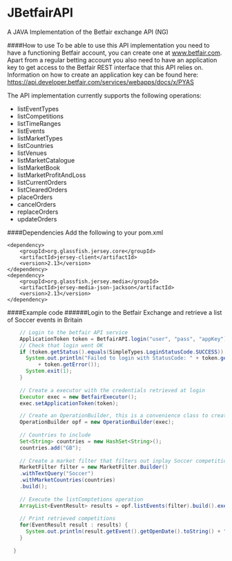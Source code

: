 JBetfairAPI
===========

A JAVA Implementation of the Betfair exchange API (NG)

####How to use
To be able to use this API implementation you need to have a functioning Betfair account, you can create one at www.betfair.com. Apart from a regular betting account you also need to have an application key to get access to the Betfair REST interface that this API relies on. Information on how to create an application key can be found here: https://api.developer.betfair.com/services/webapps/docs/x/PYAS

The API implementation currently supports the following operations:
- listEventTypes
- listCompetitions
- listTimeRanges
- listEvents
- listMarketTypes
- listCountries
- listVenues
- listMarketCatalogue
- listMarketBook
- listMarketProfitAndLoss
- listCurrentOrders
- listClearedOrders
- placeOrders
- cancelOrders
- replaceOrders
- updateOrders

####Dependencies
Add the following to your pom.xml
```
<dependency>
    <groupId>org.glassfish.jersey.core</groupId>
    <artifactId>jersey-client</artifactId>
    <version>2.13</version>
</dependency>
<dependency>
    <groupId>org.glassfish.jersey.media</groupId>
    <artifactId>jersey-media-json-jackson</artifactId>
    <version>2.13</version>
</dependency>
```
####Example code
######Login to the Betfair Exchange and retrieve a list of Soccer events in Britain
```Java
    // Login to the betfair API service
    ApplicationToken token = BetfairAPI.login("user", "pass", "appKey");
    // Check that login went OK 
    if (token.getStatus().equals(SimpleTypes.LoginStatusCode.SUCCESS)) {
      System.out.println("Failed to login with StatusCode: " + token.getStatus() + " error: "
          + token.getError());
      System.exit(1);
    }
    
    // Create a executor with the credentials retrieved at login
    Executor exec = new BetfairExecutor();
    exec.setApplicationToken(token);

    // Create an OperationBuilder, this is a convenience class to create operation objects
    OperationBuilder opf = new OperationBuilder(exec);
    
    // Countries to include
    Set<String> countries = new HashSet<String>();
    countries.add("GB");
    
    // Create a market filter that filters out inplay Soccer competitions
    MarketFilter filter = new MarketFilter.Builder()
    .withTextQuery("Soccer")
    .withMarketCountries(countries)
    .build();
    
    // Execute the listComptetions operation
    ArrayList<EventResult> results = opf.listEvents(filter).build().execute();
    
    // Print retrieved competitions
    for(EventResult result : results) {
      System.out.println(result.getEvent().getOpenDate().toString() + " " + result.getEvent().getName());
    }
    
  }
```
